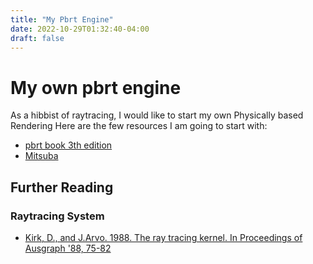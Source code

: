 ```yaml
---
title: "My Pbrt Engine"
date: 2022-10-29T01:32:40-04:00
draft: false
---
```


# My own pbrt engine

As a hibbist of raytracing, I would like to start my own Physically based Rendering
Here are the few resources I am going to start with:
* [pbrt book 3th edition](https://pbr-book.org/)  
* [Mitsuba](http://www.mitsuba-renderer.org/)

## Further Reading
### Raytracing System
* [Kirk, D., and J.Arvo. 1988. The ray tracing kernel. In Proceedings of Ausgraph '88, 75-82]()